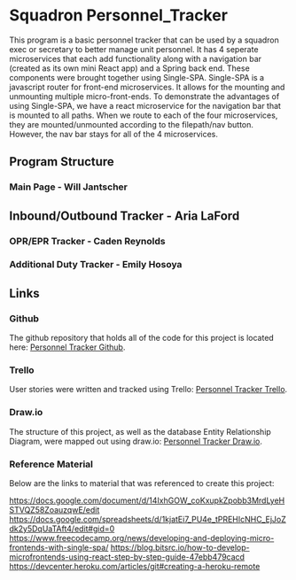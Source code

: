 # Squadron Personnel_Tracker
This program is a basic personnel tracker that can be used by a squadron exec or secretary to better manage unit personnel. It has 4 seperate microservices that each add functionality along with a navigation bar (created as its own mini React app) and a Spring back end. These components were brought together using Single-SPA. Single-SPA is a javascript router for front-end microservices. It allows for the mounting and unmounting multiple micro-front-ends. To demonstrate the advantages of using Single-SPA, we have a react microservice for the navigation bar that is mounted to all paths. When we route to each of the four microservices, they are mounted/unmounted according to the filepath/nav button. However, the nav bar stays for all of the 4 microservices. 

## Program Structure

### Main Page - Will Jantscher


## Inbound/Outbound Tracker - Aria LaFord


### OPR/EPR Tracker - Caden Reynolds


### Additional Duty Tracker - Emily Hosoya


### 

## Links

### Github
The github repository that holds all of the code for this project is located here: [Personnel Tracker Github](https://github.com/willjantscher/Personnel_Tracker).

### Trello
User stories were written and tracked using Trello: [Personnel Tracker Trello](https://trello.com/b/jq9sAJrF/kanban-template).

### Draw.io
The structure of this project, as well as the database Entity Relationship Diagram, were mapped out using draw.io: [Personnel Tracker Draw.io](https://app.diagrams.net/#G1SoA0oDOcl7YvjJj9s4STxNKjDo51wB9l).

### Reference Material
Below are the links to material that was referenced to create this project:

https://docs.google.com/document/d/14IxhGOW_coKxupkZpobb3MrdLyeHSTVQZ58ZoauzqwE/edit
https://docs.google.com/spreadsheets/d/1kjatEi7_PU4e_tPREHIcNHC_EjJoZdk2y5DqUaTAft4/edit#gid=0
https://www.freecodecamp.org/news/developing-and-deploying-micro-frontends-with-single-spa/
https://blog.bitsrc.io/how-to-develop-microfrontends-using-react-step-by-step-guide-47ebb479cacd
https://devcenter.heroku.com/articles/git#creating-a-heroku-remote







